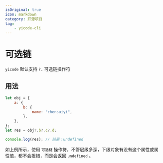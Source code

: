 ```yaml
---
isOriginal: true
icon: markdown
category: 开源项目
tag:
    - yicode-cli
---
```


# 可选链

`yicode` 默认支持 `?.` 可选链操作符

## 用法

```js
let obj = {
    a: {
        b: {
            name: "chensuiyi",
        },
    },
};
let res = obj?.b?.c?.d;

console.log(res); // 结果：undefined
```

如上例所示，使用 `可选链` 操作符，不管层级多深，下级对象有没有这个属性或属性值，都不会报错，而是会返回 `undefined` 。
